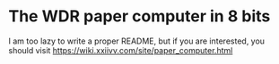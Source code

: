 # The WDR paper computer in 8 bits
I am too lazy to write a proper README, but if you are interested, you should visit https://wiki.xxiivv.com/site/paper_computer.html
